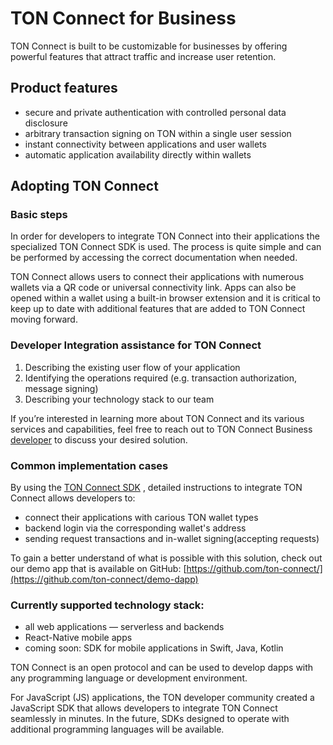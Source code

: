 # TON Connect for Business

TON Connect is built to be customizable for businesses by offering powerful features that attract traffic and increase user retention.

## Product features

- secure and private authentication with controlled personal data disclosure
- arbitrary transaction signing on TON within a single user session
- instant connectivity between applications and user wallets
- automatic application availability directly within wallets

## Adopting TON Connect

### Basic steps

In order for developers to integrate TON Connect into their applications the specialized TON Connect SDK is used. The process is quite simple and can be performed by accessing the correct documentation when needed.

TON Connect allows users to connect their applications with numerous wallets via a QR code or universal connectivity link. Apps can also be opened within a wallet using a built-in browser extension and it is critical to keep up to date with additional features that are added to TON Connect moving forward.

### Developer Integration assistance for TON Connect

1. Describing the existing user flow of your application
2. Identifying the operations required (e.g. transaction authorization, message signing)
3. Describing your technology stack to our team


If you’re interested in learning more about TON Connect and its various services and capabilities, feel free to reach out to TON Connect Business [developer](https://t.me/tonrostislav) to discuss your desired solution.

### Common implementation cases

By using the [TON Connect SDK](https://github.com/ton-connect/sdk) , detailed instructions to integrate TON Connect allows developers to:


- connect their applications with carious TON wallet types
- backend login via the corresponding wallet's address
- sending request transactions and in-wallet signing(accepting requests)

To gain a better understand of what is possible with this solution, check out our demo app that is available on GitHub: [https://github.com/ton-connect/](https://github.com/ton-connect/demo-dapp)

### Currently supported technology stack:

- all web applications — serverless and backends
- React-Native mobile apps
- coming soon: SDK for mobile applications in Swift, Java, Kotlin

TON Connect is an open protocol and can be used to develop dapps with any programming language or development environment.

For JavaScript (JS) applications, the TON developer community created a JavaScript SDK that allows developers to integrate TON Connect seamlessly in minutes. In the future, SDKs designed to operate with additional programming languages will be available.
